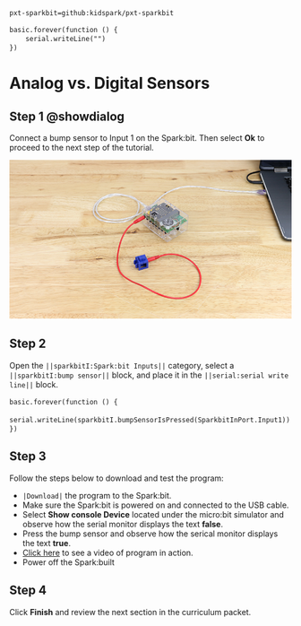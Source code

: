 ```package
pxt-sparkbit=github:kidspark/pxt-sparkbit
```

```template
basic.forever(function () {
    serial.writeLine("")
})
```

# Analog vs. Digital Sensors

## Step 1 @showdialog

Connect a bump sensor to Input 1 on the Spark:bit. Then select **Ok** to proceed to the next step of the tutorial.

![sensors-2](https://raw.githubusercontent.com/KidSpark/tutorials/master/assets/2-1-sensors-2.png)

## Step 2

Open the ``||sparkbitI:Spark:bit Inputs||`` category, select a ``||sparkbitI:bump sensor||`` block, and place it in the ``||serial:serial write line||`` block. 

```blocks
basic.forever(function () {
    serial.writeLine(sparkbitI.bumpSensorIsPressed(SparkbitInPort.Input1))
})
```

## Step 3

Follow the steps below to download and test the program:
* ``|Download|`` the program to the Spark:bit.
* Make sure the Spark:bit is powered on and connected to the USB cable.
* Select **Show console Device** located under the micro:bit simulator and observe how the serial monitor displays the text **false**.
* Press the bump sensor and observe how the serical monitor displays the text **true**.
* [Click here](https://kidsparkeducation.org/media/2360) to see a video of program in action.
* Power off the Spark:built

## Step 4

Click **Finish** and review the next section in the curriculum packet.